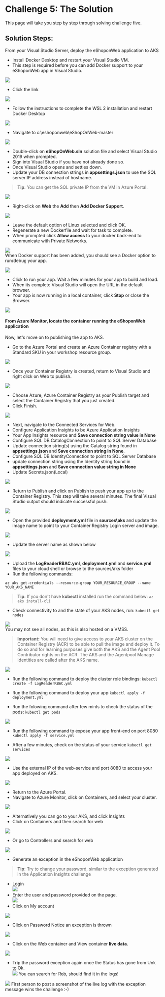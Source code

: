 
# Challenge 5: The Solution

This page will take you step by step through solving challenge five.

## Solution Steps:

From your Visual Studio Server, deploy the eShoponWeb application to AKS
- Install Docker Desktop and restart your Visual Studio VM. 
- This step is required before you can add Docker support to your eShoponWeb app in Visual Studio.    

![](https://github.com/msghaleb/AzureMonitorHackathon/raw/master/images/image71.png)  
- Click the link  

![](https://github.com/msghaleb/AzureMonitorHackathon/raw/master/images/image72.png)  
 - Follow the instructions to complete the WSL 2 installation and restart Docker Desktop  
 
![](https://github.com/msghaleb/AzureMonitorHackathon/raw/master/images/image73.png)  
  
- Navigate to c:\eshoponweb\eShopOnWeb-master
  
![](https://github.com/msghaleb/AzureMonitorHackathon/raw/master/images/image74.png)  
  
- Double-click on **eShopOnWeb.sln** solution file and select Visual Studio 2019 when prompted.
- Sign into Visual Studio if you have not already done so.
- Once Visual Studio opens and settles down.
- Update your DB connection strings in **appsettings.json** to use the SQL server IP address instead of hostname.  

>**Tip:** You can get the SQL private IP from the VM in Azure Portal.
  
![](https://github.com/msghaleb/AzureMonitorHackathon/raw/master/images/image75.png)      
- Right-click on **Web** the **Add** then **Add Docker Support**. 
  
![](https://github.com/msghaleb/AzureMonitorHackathon/raw/master/images/image76.png)  
- Leave the default option of Linux selected and click OK. 
- Regenerate a new Dockerfile and wait for task to complete.  
- When prompted click **Allow access** to your docker back-end to communicate with Private Networks.  

![](https://github.com/msghaleb/AzureMonitorHackathon/raw/master/images/image77.png)  
When Docker support has been added, you should see a Docker option to run/debug your app.

![](https://github.com/msghaleb/AzureMonitorHackathon/raw/master/images/image78.png)  
- Click to run your app. Wait a few minutes for your app to build and load. 
- When its complete Visual Studio will open the URL in the default browser. 
- Your app is now running in a local container, click **Stop** or close the Browser.

![](https://github.com/msghaleb/AzureMonitorHackathon/raw/master/images/image79.png)  
#### From Azure Monitor, locate the container running the eShoponWeb application

Now, let's move on to publishing the app to AKS.
- Go to the Azure Portal and create an Azure Container registry with a Standard SKU in your workshop resource group.
  
![](https://github.com/msghaleb/AzureMonitorHackathon/raw/master/images/image80.png)  
- Once your Container Registry is created, return to Visual Studio and right click on Web to publish.
  
![](https://github.com/msghaleb/AzureMonitorHackathon/raw/master/images/image81.png)  
- Choose Azure, Azure Container Registry as your Publish target and select the Container Registry that you just created. 
- Click Finish.  

![](https://github.com/msghaleb/AzureMonitorHackathon/raw/master/images/image82.png)     
- Next, navigate to the Connected Services for Web.
- Configure Application Insights to be Azure Application Insights
- Your App Insights resource and **Save connection string value in None**
- Configure SQL DB CatalogConnection to point to SQL Server Database
- Update connection string(s) using the Catalog string found in **appsettings.json** and **Save connection string in None**.
- Configure SQL DB IdentityConnection to point to SQL Server Database  
- update connection string using the Identity string found in **appsettings.json** and **Save connection value string in None**  
- Update Secrets.json(Local)
  
![](https://github.com/msghaleb/AzureMonitorHackathon/raw/master/images/image83.png)  
- Return to Publish and click on Publish to push your app up to the Container Registry. This step will take several minutes. The final Visual Studio output should indicate successful push.

![](https://github.com/msghaleb/AzureMonitorHackathon/raw/master/images/image84.png)  
- Open the provided **deployment.yml** file in **sources\aks** and update the image name to point to your Container Registry Login server and image.   

![](https://github.com/msghaleb/AzureMonitorHackathon/raw/master/images/image85.png)  
- Update the server name as shown below 

![](https://github.com/msghaleb/AzureMonitorHackathon/raw/master/images/image86.png)  
- Upload the **LogReaderRBAC.yml**, **deployment.yml** and **service.yml** files to your cloud shell or browse to the sources/aks folder
- Run the following commands:
```
az aks get-credentials --resource-group YOUR_RESOURCE_GROUP --name YOUR_AKS_NAME
```
>**Tip:** If you don't have **kubectl** installed run the command below:
>`az aks install-cli`

- Check connectivity to and the state of your AKS nodes, run: `kubectl get nodes`  

![](https://github.com/msghaleb/AzureMonitorHackathon/raw/master/images/image87_2.png)  
You may not see all nodes, as this is also hosted on a VMSS.
>**Important:** You will need to give access to your AKS cluster on the Container Registry (ACR) to be able to pull the image and deploy it. To do so and for learning purposes give both the AKS and the Agent Pool Contributor rights on the ACR.
>The AKS and the Agentpool Manage Identities are called after the AKS name.  

![](https://github.com/msghaleb/AzureMonitorHackathon/raw/master/images/image88.png)
- Run the following command to deploy the cluster role bindings:
`kubectl create -f LogReaderRBAC.yml`
- Run the following command to deploy your app
`kubectl apply -f deployment.yml`  

- Run the folowing command after few mints to check the status of the pods:
`kubectl get pods`

![](https://github.com/msghaleb/AzureMonitorHackathon/raw/master/images/image89.png)
- Run the following command to expose your app front-end on port 8080
`kubectl apply -f service.yml`  

- After a few minutes, check on the status of your service
`kubectl get services`  

![](https://github.com/msghaleb/AzureMonitorHackathon/raw/master/images/image91.png)  
- Use the external IP of the web-service and port 8080 to access your app deployed on AKS.

![](https://github.com/msghaleb/AzureMonitorHackathon/raw/master/images/image92.png)  
- Return to the Azure Portal. 
- Navigate to Azure Monitor, click on Containers, and select your cluster.  

![](https://github.com/msghaleb/AzureMonitorHackathon/raw/master/images/image93.png)  
 - Alternatively you can go to your AKS, and click Insights 
 - Click on Containers and then search for web
  
![](https://github.com/msghaleb/AzureMonitorHackathon/raw/master/images/image94.png)  
- Or go to Controllers and search for web

![](https://github.com/msghaleb/AzureMonitorHackathon/raw/master/images/image95.png)  
- Generate an exception in the eShoponWeb application  
>**Tip:** Try to change your password, similar to the exception generated in the Application Insights challenge

- Login  
 ![](https://github.com/msghaleb/AzureMonitorHackathon/raw/master/images/image96.png)  
- Enter the user and password provided on the page.  
 ![](https://github.com/msghaleb/AzureMonitorHackathon/raw/master/images/image97.png)  
- Click on My account  

![](https://github.com/msghaleb/AzureMonitorHackathon/raw/master/images/image98.png)  

- Click on Password
Notice an exception is thrown  

![](https://github.com/msghaleb/AzureMonitorHackathon/raw/master/images/image99.png)  
- Click on the Web container and View container **live data**.  

![](https://github.com/msghaleb/AzureMonitorHackathon/raw/master/images/image100.png)  
- Trip the password exception again once the Status has gone from Unk to Ok.  
  ![](https://github.com/msghaleb/AzureMonitorHackathon/raw/master/images/image101.png)
You can search for Rob, should find it in the logs!  

![](https://github.com/msghaleb/AzureMonitorHackathon/raw/master/images/image102.png)
First person to post a screenshot of the live log with the exception message wins the challenge :-)  
  


